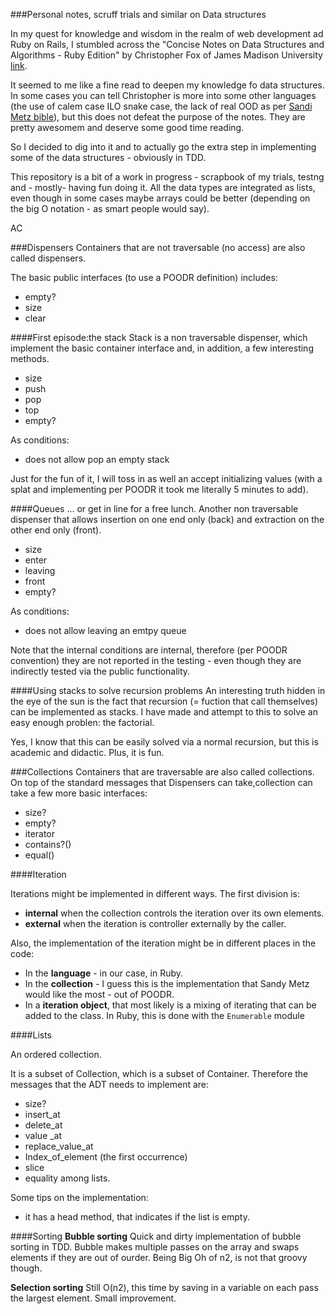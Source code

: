 ###Personal notes, scruff trials and similar on Data structures

In my quest for knowledge and wisdom in the realm of web development ad Ruby on Rails, I stumbled across the "Concise Notes on Data Structures and Algorithms - Ruby Edition" by Christopher Fox of James Madison University [link][website0].

It seemed to me like a fine read to deepen my knowledge fo data structures. In some cases you can tell Christopher is more into some other languages (the use of calem case ILO snake case, the lack of real OOD as per [Sandi Metz bible][website1]), but this does not defeat the purpose of the notes. They are pretty awesomem and deserve some good time reading.

So I decided to dig into it and to actually go the extra step in implementing some of the data structures - obviously in TDD.

This repository is a bit of a work in progress - scrapbook of my trials, testng and - mostly- having fun doing it. All the data types are integrated as lists, even though in some cases maybe arrays could be better (depending on the big O notation - as smart people would say).



AC

###Dispensers
Containers that are not traversable (no access) are also called dispensers.

The basic public interfaces (to use a POODR definition) includes:
* empty?
* size
* clear

####First episode:the stack
Stack is a non traversable dispenser, which implement the basic container interface and, in addition, a few interesting methods.

* size
* push
* pop
* top
* empty?

As conditions:

* does not allow pop an empty stack


Just for the fun of it, I will toss in as well an accept initializing values (with a splat and implementing per POODR it took me literally 5 minutes to add).

####Queues
... or get in line for a free lunch. Another non traversable dispenser that allows insertion on one end only (back) and extraction on the other end only (front).

* size
* enter
* leaving
* front
* empty?

As conditions:

* does not allow leaving an emtpy queue

Note that the internal conditions are internal, therefore (per POODR convention) they are not reported in the testing - even though they are indirectly tested via the public functionality.


####Using stacks to solve recursion problems
An interesting truth hidden in the eye of the sun is the fact that recursion (= fuction that call themselves) can be implemented as stacks. I have made and attempt to this to solve an easy enough problen: the factorial.

Yes, I know that this can be easily solved via a normal recursion, but this is academic and didactic. Plus, it is fun.


###Collections
Containers that are traversable are also called collections.
On top of the standard messages that Dispensers can take,collection can take a few more basic interfaces:

* size?
* empty?
* iterator
* contains?()
* equal()

####Iteration

Iterations might be implemented in different ways. The first division is:

* **internal** when the collection controls the iteration over its own elements.
* **external** when the iteration is controller externally by the caller.

Also, the implementation of the iteration might be in different places in the code:

* In the **language** - in our case, in Ruby.
* In the **collection** - I guess this is the implementation that Sandy Metz would like the most - out of POODR.
* In a **iteration object**, that most likely is a mixing of iterating that can be added to the class. In Ruby, this is done with the <code>Enumerable</code> module

####Lists

An ordered collection.

It is a subset of Collection, which is a subset of Container. Therefore the messages that the ADT needs to implement are:

* size?
* insert_at
* delete_at
* value _at
* replace_value_at
* Index_of_element (the first occurrence)
* slice
* equality among lists.

Some tips on the implementation:

* it has a head method, that indicates if the list is empty.

####Sorting
**Bubble sorting**
Quick and dirty implementation of bubble sorting in TDD. Bubble makes multiple passes on the array and swaps elements if they are out of ourder. Being Big Oh of n2, is not that groovy though.

**Selection sorting**
Still O(n2), this time by saving in a variable on each pass the largest element. Small improvement.






[website0]: http://w3.cs.jmu.edu/spragunr/CS240/ConciseNotes.pdf
[website1]:http://andreahk5.github.io/blog/2014/03/26/poodr-notes-from-chapter-1/
